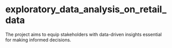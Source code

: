 # exploratory_data_analysis_on_retail_data
The project aims to equip stakeholders with data-driven insights essential for making informed decisions.
